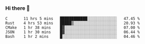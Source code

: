 ### Hi there 👋

<!--
**WShiBin/WShiBin** is a ✨ _special_ ✨ repository because its `README.md` (this file) appears on your GitHub profile.

Here are some ideas to get you started:

- 🔭 I’m currently working on ...
- 🌱 I’m currently learning ...
- 👯 I’m looking to collaborate on ...
- 🤔 I’m looking for help with ...
- 💬 Ask me about ...
- 📫 How to reach me: ...
- 😄 Pronouns: ...
- ⚡ Fun fact: ...
-->

<!--START_SECTION:waka-->
```text
C       11 hrs 5 mins   ████████████░░░░░░░░░░░░░   47.45 % 
Rust    4 hrs 53 mins   █████▒░░░░░░░░░░░░░░░░░░░   20.93 % 
CMake   1 hr 38 mins    █▓░░░░░░░░░░░░░░░░░░░░░░░   07.00 % 
JSON    1 hr 30 mins    █▓░░░░░░░░░░░░░░░░░░░░░░░   06.44 % 
Bash    1 hr 2 mins     █░░░░░░░░░░░░░░░░░░░░░░░░   04.46 % 
```
<!--END_SECTION:waka-->
